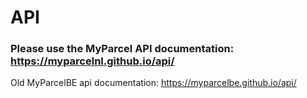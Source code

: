 # API
### Please use the MyParcel API documentation: https://myparcelnl.github.io/api/


Old MyParcelBE api documentation:
https://myparcelbe.github.io/api/
